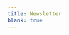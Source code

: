 ```yaml
---
title: Newsletter
blank: true
---
```


<Subscribe 
    embed
    background="#212121"
    headline="$free$ downloads and tips in your email" 
    />